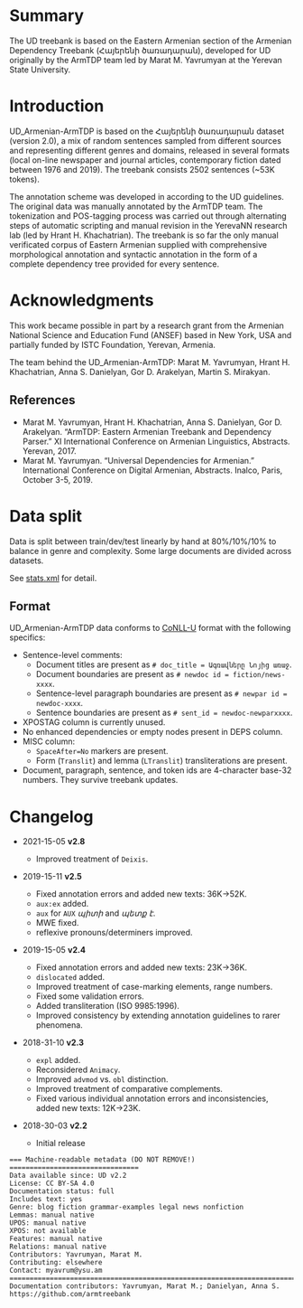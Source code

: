 # Summary

The UD treebank is based on the Eastern Armenian section of the Armenian Dependency Treebank (Հայերենի ծառադարան), developed for UD originally by the ArmTDP team led by Marat M. Yavrumyan at the Yerevan State University.

# Introduction

UD_Armenian-ArmTDP is based on the Հայերենի ծառադարան dataset (version 2.0), a mix of random sentences sampled from different sources and representing different genres and domains, released in several formats (local on-line newspaper and journal articles, contemporary fiction dated between 1976 and 2019). The treebank consists 2502 sentences (~53K tokens).

The annotation scheme was developed in according to the UD guidelines. The original data was manually annotated by the ArmTDP team. The tokenization and POS-tagging process was carried out through alternating steps of automatic scripting and manual revision in the YerevaNN research lab (led by Hrant H. Khachatrian). The treebank is so far the only manual verificated corpus of Eastern Armenian supplied with comprehensive morphological annotation and syntactic annotation in the form of a complete dependency tree provided for every sentence.

# Acknowledgments

This work became possible in part by a research grant from the Armenian National Science and Education Fund (ANSEF) based in New York, USA and partially funded by ISTC Foundation, Yerevan, Armenia.

The team behind the UD_Armenian-ArmTDP: Marat M. Yavrumyan, Hrant H. Khachatrian, Anna S. Danielyan, Gor D. Arakelyan, Martin S. Mirakyan.

## References

* Marat M. Yavrumyan, Hrant H. Khachatrian, Anna S. Danielyan, Gor D. Arakelyan. “ArmTDP: Eastern Armenian Treebank and Dependency Parser.” XI International Conference on Armenian Linguistics, Abstracts. Yerevan, 2017.
* Marat M. Yavrumyan. “Universal Dependencies for Armenian.” International Conference on Digital Armenian, Abstracts. Inalco, Paris, October 3-5, 2019.

# Data split

Data is split between train/dev/test linearly by hand at 80%/10%/10% to balance in genre and complexity. Some large documents are divided across datasets.

See [stats.xml](https://github.com/UniversalDependencies/UD_Armenian-ArmTDP/blob/dev/stats.xml) for detail.

## Format

UD_Armenian-ArmTDP data conforms to [CoNLL-U](http://universaldependencies.org/format.html) format with the following specifics:
* Sentence-level comments:
  * Document titles are present as `# doc_title = Ագռավները Նոյից առաջ`.
  * Document boundaries are present as `# newdoc id = fiction/news-xxxx`.
  * Sentence-level paragraph boundaries are present as `# newpar id = newdoc-xxxx`.
  * Sentence boundaries are present as `# sent_id = newdoc-newparxxxx`.
* XPOSTAG column is currently unused.
* No enhanced dependencies or empty nodes present in DEPS column.
* MISC column:
  * `SpaceAfter=No` markers are present.
  * Form (`Translit`) and lemma (`LTranslit`) transliterations are present.
* Document, paragraph, sentence, and token ids are 4-character base-32 numbers. They survive treebank updates.


# Changelog

* 2021-15-05 **v2.8**
  * Improved treatment of `Deixis`.

* 2019-15-11 **v2.5**
  * Fixed annotation errors and added new texts: 36K→52K.
  * `aux:ex` added.
  * `aux` for `AUX` _պիտի_ and _պետք է_.
  * MWE fixed.
  * reflexive pronouns/determiners improved.
  
* 2019-15-05 **v2.4**
  * Fixed annotation errors and added new texts: 23K→36K.
  * `dislocated` added.
  * Improved treatment of case-marking elements, range numbers.
  * Fixed some validation errors.
  * Added transliteration (ISO 9985:1996).
  * Improved consistency by extending annotation guidelines to rarer phenomena.

* 2018-31-10 **v2.3**
  * `expl` added.
  * Reconsidered `Animacy`.
  * Improved `advmod` vs. `obl` distinction.
  * Improved treatment of comparative complements.
  * Fixed various individual annotation errors and inconsistencies, added new texts: 12K→23K.

* 2018-30-03 **v2.2**
  * Initial release

```
=== Machine-readable metadata (DO NOT REMOVE!) ================================
Data available since: UD v2.2
License: CC BY-SA 4.0
Documentation status: full
Includes text: yes
Genre: blog fiction grammar-examples legal news nonfiction  
Lemmas: manual native
UPOS: manual native
XPOS: not available
Features: manual native
Relations: manual native
Contributors: Yavrumyan, Marat M.
Contributing: elsewhere
Contact: myavrum@ysu.am
===============================================================================
Documentation contributors: Yavrumyan, Marat M.; Danielyan, Anna S.
https://github.com/armtreebank
```
